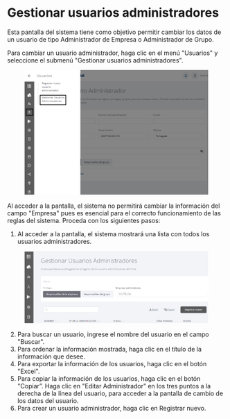 # Gestionar usuarios administradores

Esta pantalla del sistema tiene como objetivo permitir cambiar los datos de un usuario de tipo Administrador de Empresa o Administrador de Grupo.

Para cambiar un usuario administrador, haga clic en el menú "Usuarios" y seleccione el submenú "Gestionar usuarios administradores".

<figure><img src="../.gitbook/assets/Captura de tela 2023-11-06 172415 (1).png" alt=""><figcaption></figcaption></figure>

Al acceder a la pantalla, el sistema no permitirá cambiar la información del campo "Empresa" pues es esencial para el correcto funcionamiento de las reglas del sistema. Proceda con los siguientes pasos:

1. Al acceder a la pantalla, el sistema mostrará una lista con todos los usuarios administradores.

<figure><img src="../.gitbook/assets/image (45).png" alt=""><figcaption></figcaption></figure>

2. Para buscar un usuario, ingrese el nombre del usuario en el campo "Buscar".
3. Para ordenar la información mostrada, haga clic en el título de la información que desee.
4. Para exportar la información de los usuarios, haga clic en el botón "Excel".
5. Para copiar la información de los usuarios, haga clic en el botón "Copiar”. Haga clic en "Editar Administrador" en los tres puntos a la derecha de la línea del usuario, para acceder a la pantalla de cambio de los datos del usuario.
6. Para crear un usuario administrador, haga clic en Registrar nuevo.
